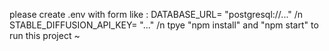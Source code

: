 please create .env with form like :
DATABASE_URL=
"postgresql://..." /n
STABLE_DIFFUSION_API_KEY=
"..." /n
tpye "npm install" and "npm start" to run this project ~
